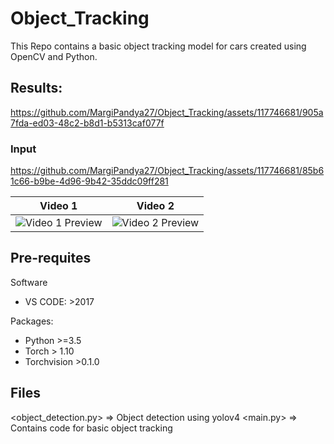 # Object_Tracking

This Repo contains a basic object tracking model for cars created using OpenCV and Python.

## Results:


https://github.com/MargiPandya27/Object_Tracking/assets/117746681/905a7fda-ed03-48c2-b8d1-b5313caf077f


### Input
https://github.com/MargiPandya27/Object_Tracking/assets/117746681/85b61c66-b9be-4d96-9b42-35ddc09ff281

| Video 1                         | Video 2                         |
| ------------------------------- | ------------------------------- |
| ![Video 1 Preview](https://drive.google.com/drive/u/0/folders/1ysI6GudfXLfnOEdlmMPB7kUtUcHrrKlV) | ![Video 2 Preview](link_to_gif2) |



## Pre-requites

Software
* VS CODE: >2017

Packages:

* Python >=3.5
* Torch > 1.10
* Torchvision >0.1.0

## Files
<object_detection.py> => Object detection using yolov4
<main.py> => Contains code for basic object tracking

